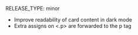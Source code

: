 RELEASE_TYPE: minor

- Improve readability of card content in dark mode
- Extra assigns on <.p> are forwarded to the p tag
